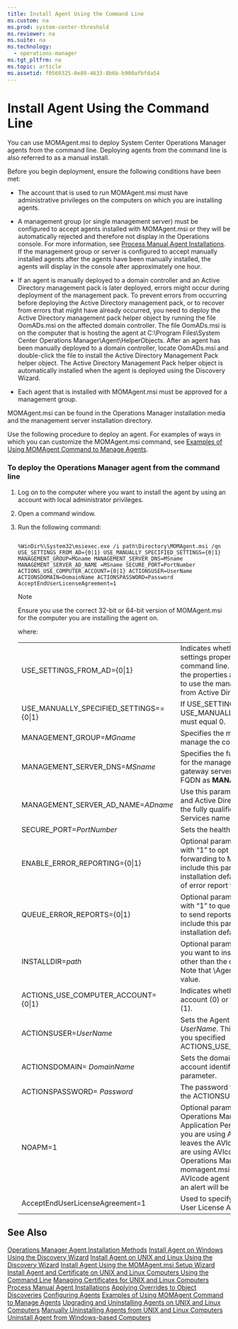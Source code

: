 ```yaml
---
title: Install Agent Using the Command Line
ms.custom: na
ms.prod: system-center-threshold
ms.reviewer: na
ms.suite: na
ms.technology: 
  - operations-manager
ms.tgt_pltfrm: na
ms.topic: article
ms.assetid: f0569325-0e89-4633-8b6b-b900afbfda54
---
```

# Install Agent Using the Command Line
You can use MOMAgent.msi to deploy System Center Operations Manager agents from the command line. Deploying agents from the command line is also referred to as a manual install.

Before you begin deployment, ensure the following conditions have been met:

-   The account that is used to run MOMAgent.msi must have administrative privileges on the computers on which you are installing agents.

-   A management group \(or single management server\) must be configured to accept agents installed with MOMAgent.msi or they will be automatically rejected and therefore not display in the Operations console. For more information, see [Process Manual Agent Installations](Process-Manual-Agent-Installations.md). If the management group or server is configured to accept manually installed agents after the agents have been manually installed, the agents will display in the console after approximately one hour.

-   If an agent is manually deployed to a domain controller and an Active Directory management pack is later deployed, errors might occur during deployment of the management pack. To prevent errors from occurring before deploying the Active Directory management pack, or to recover from errors that might have already occurred, you need to deploy the Active Directory management pack helper object by running the file OomADs.msi on the affected domain controller. The file OomADs.msi is on the computer that is hosting the agent at C:\\Program Files\\System Center Operations Manager\\Agent\\HelperObjects. After an agent has been manually deployed to a domain controller, locate OomADs.msi and double\-click the file to install the Active Directory Management Pack helper object. The Active Directory Management Pack helper object is automatically installed when the agent is deployed using the Discovery Wizard.

-   Each agent that is installed with MOMAgent.msi must be approved for a management group.

MOMAgent.msi can be found in the Operations Manager installation media and the management server installation directory.

Use the following procedure to deploy an agent. For examples of ways in which you can customize the MOMAgent.msi command, see [Examples of Using MOMAgent Command to Manage Agents](Examples-of-Using-MOMAgent-Command-to-Manage-Agents.md).

### To deploy the Operations Manager agent from the command line

1.  Log on to the computer where you want to install the agent by using an account with local administrator privileges.

2.  Open a command window.

3.  Run the following command:

    ```

    %WinDir%\System32\msiexec.exe /i path\Directory\MOMAgent.msi /qn USE_SETTINGS_FROM_AD={0|1} USE_MANUALLY_SPECIFIED_SETTINGS={0|1} MANAGEMENT_GROUP=MGname MANAGEMENT_SERVER_DNS=MSname MANAGEMENT_SERVER_AD_NAME =MSname SECURE_PORT=PortNumber ACTIONS_USE_COMPUTER_ACCOUNT={0|1} ACTIONSUSER=UserName ACTIONSDOMAIN=DomainName ACTIONSPASSWORD=Password AcceptEndUserLicenseAgreement=1

    ```

    > [!NOTE]
    > Ensure you use the correct 32\-bit or 64\-bit version of MOMAgent.msi for the computer you are installing the agent on.

    where:

    |||
    |-|-|
    |USE\_SETTINGS\_FROM\_AD\={0&#124;1}|Indicates whether the management group settings properties will be set on the command line. Use 0 if you want to set the properties at the command line. Use 1 to use the management group settings from Active Directory.|
    |USE\_MANUALLY\_SPECIFIED\_SETTINGS\=\={0&#124;1}|If USE\_SETTINGS\_FROM\_AD\=1, then USE\_MANUALLY\_SPECIFIED\_SETTINGS must equal 0.|
    |MANAGEMENT\_GROUP\=*MGname*|Specifies the management group that will manage the computer.|
    |MANAGEMENT\_SERVER\_DNS\=*MSname*|Specifies the fully qualified domain name for the management server. To use a gateway server, enter the gateway server FQDN as **MANAGEMENT\_SERVER\_DNS**.|
    |MANAGEMENT\_SERVER\_AD\_NAME\=*ADname*|Use this parameter if the computer's DNS and Active Directory names differ to set to the fully qualified Active Directory Domain Services name.|
    |SECURE\_PORT\=*PortNumber*|Sets the health service port number.|
    |ENABLE\_ERROR\_REPORTING\={0&#124;1}|Optional parameter. Use this parameter with “1” to opt in to error report forwarding to Microsoft. If you do not include this parameter, the agent installation defaults to “0”, which opts out of error report forwarding.|
    |QUEUE\_ERROR\_REPORTS\={0&#124;1}|Optional parameter. Use this parameter with “1” to queue error reports or with “0” to send reports immediately. If you do not include this parameter, the agent installation defaults to “0”.|
    |INSTALLDIR\=*path*|Optional parameter. Use this parameter if you want to install the agent to a folder other than the default installation path. Note that \\Agent will be appended to this value.|
    |ACTIONS\_USE\_COMPUTER\_ACCOUNT\={0&#124;1}|Indicates whether to use a specified user account \(0\) or the Local System account \(1\).|
    |ACTIONSUSER\=*UserName*|Sets the Agent Action account to *UserName*. This parameter is required if you specified ACTIONS\_USE\_COMPUTER\_ACCOUNT\=0.|
    |ACTIONSDOMAIN\= *DomainName*|Sets the domain for the Agent Action account identified with the ACTIONSUSER parameter.|
    |ACTIONSPASSWORD\= *Password*|The password for the user identified with the ACTIONSUSER parameter.|
    |NOAPM\=1|Optional parameter. Installs the Operations Manager agent without .NET Application Performance Monitoring. If you are using AVIcode 5.7, NOAPM\=1 leaves the AVIcode agent in place. If you are using AVIcode 5.7 and install the Operations Manager agent by using momagent.msi without NOAPM\=1, the AVIcode agent will not work correctly and an alert will be generated.|
    |AcceptEndUserLicenseAgreement\=1|Used to specify that you accept the End User License Agreement \(EULA\).|

## See Also
[Operations Manager Agent Installation Methods](Operations-Manager-Agent-Installation-Methods.md)
[Install Agent on Windows Using the Discovery Wizard](Install-Agent-on-Windows-Using-the-Discovery-Wizard.md)
[Install Agent on UNIX and Linux Using the Discovery Wizard](Install-Agent-on-UNIX-and-Linux-Using-the-Discovery-Wizard.md)
[Install Agent Using the MOMAgent.msi Setup Wizard](Install-Agent-Using-the-MOMAgent.msi-Setup-Wizard.md)
[Install Agent and Certificate on UNIX and Linux Computers Using the Command Line](Install-Agent-and-Certificate-on-UNIX-and-Linux-Computers-Using-the-Command-Line.md)
[Managing Certificates for UNIX and Linux Computers](Managing-Certificates-for-UNIX-and-Linux-Computers.md)
[Process Manual Agent Installations](Process-Manual-Agent-Installations.md)
[Applying Overrides to Object Discoveries](Applying-Overrides-to-Object-Discoveries.md)
[Configuring Agents](Configuring-Agents.md)
[Examples of Using MOMAgent Command to Manage Agents](Examples-of-Using-MOMAgent-Command-to-Manage-Agents.md)
[Upgrading and Uninstalling Agents on UNIX and Linux Computers](Upgrading-and-Uninstalling-Agents-on-UNIX-and-Linux-Computers.md)
[Manually Uninstalling Agents from UNIX and Linux Computers](Manually-Uninstalling-Agents-from-UNIX-and-Linux-Computers.md)
[Uninstall Agent from Windows-based Computers](Uninstall-Agent-from-Windows-based-Computers.md)


